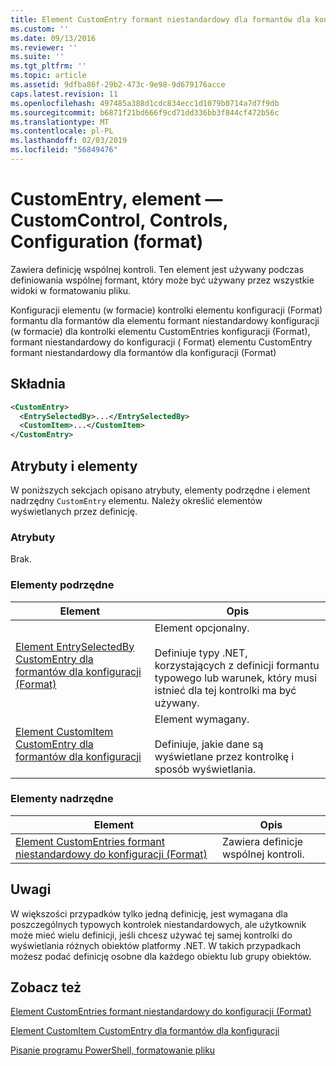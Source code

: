 ```yaml
---
title: Element CustomEntry formant niestandardowy dla formantów dla konfiguracji (Format) | Dokumentacja firmy Microsoft
ms.custom: ''
ms.date: 09/13/2016
ms.reviewer: ''
ms.suite: ''
ms.tgt_pltfrm: ''
ms.topic: article
ms.assetid: 9dfba86f-29b2-473c-9e98-9d679176acce
caps.latest.revision: 11
ms.openlocfilehash: 497485a388d1cdc834ecc1d1079b0714a7d7f9db
ms.sourcegitcommit: b6871f21bd666f9cd71dd336bb3f844cf472b56c
ms.translationtype: MT
ms.contentlocale: pl-PL
ms.lasthandoff: 02/03/2019
ms.locfileid: "56849476"
---
```

# <a name="customentry-element-for-customcontrol-for-controls-for-configuration-format"></a>CustomEntry, element — CustomControl, Controls, Configuration (format)

Zawiera definicję wspólnej kontroli. Ten element jest używany podczas definiowania wspólnej formant, który może być używany przez wszystkie widoki w formatowaniu pliku.

Konfiguracji elementu (w formacie) kontrolki elementu konfiguracji (Format) formantu dla formantów dla elementu formant niestandardowy konfiguracji (w formacie) dla kontrolki elementu CustomEntries konfiguracji (Format), formant niestandardowy do konfiguracji ( Format) elementu CustomEntry formant niestandardowy dla formantów dla konfiguracji (Format)

## <a name="syntax"></a>Składnia

```xml
<CustomEntry>
  <EntrySelectedBy>...</EntrySelectedBy>
  <CustomItem>...</CustomItem>
</CustomEntry>

```

## <a name="attributes-and-elements"></a>Atrybuty i elementy

W poniższych sekcjach opisano atrybuty, elementy podrzędne i element nadrzędny `CustomEntry` elementu. Należy określić elementów wyświetlanych przez definicję.

### <a name="attributes"></a>Atrybuty

Brak.

### <a name="child-elements"></a>Elementy podrzędne

|Element|Opis|
|-------------|-----------------|
|[Element EntrySelectedBy CustomEntry dla formantów dla konfiguracji (Format)](./entryselectedby-element-for-customentry-for-controls-for-configuration-format.md)|Element opcjonalny.<br /><br /> Definiuje typy .NET, korzystających z definicji formantu typowego lub warunek, który musi istnieć dla tej kontrolki ma być używany.|
|[Element CustomItem CustomEntry dla formantów dla konfiguracji](./customitem-element-for-customentry-for-controls-for-configuration-format.md)|Element wymagany.<br /><br /> Definiuje, jakie dane są wyświetlane przez kontrolkę i sposób wyświetlania.|

### <a name="parent-elements"></a>Elementy nadrzędne

|Element|Opis|
|-------------|-----------------|
|[Element CustomEntries formant niestandardowy do konfiguracji (Format)](./customentries-element-for-customcontrol-for-controls-for-configuration-format.md)|Zawiera definicje wspólnej kontroli.|

## <a name="remarks"></a>Uwagi

W większości przypadków tylko jedną definicję, jest wymagana dla poszczególnych typowych kontrolek niestandardowych, ale użytkownik może mieć wielu definicji, jeśli chcesz używać tej samej kontrolki do wyświetlania różnych obiektów platformy .NET. W takich przypadkach możesz podać definicję osobne dla każdego obiektu lub grupy obiektów.

## <a name="see-also"></a>Zobacz też

[Element CustomEntries formant niestandardowy do konfiguracji (Format)](./customentries-element-for-customcontrol-for-controls-for-configuration-format.md)

[Element CustomItem CustomEntry dla formantów dla konfiguracji](./customitem-element-for-customentry-for-controls-for-configuration-format.md)

[Pisanie programu PowerShell, formatowanie pliku](./writing-a-powershell-formatting-file.md)
